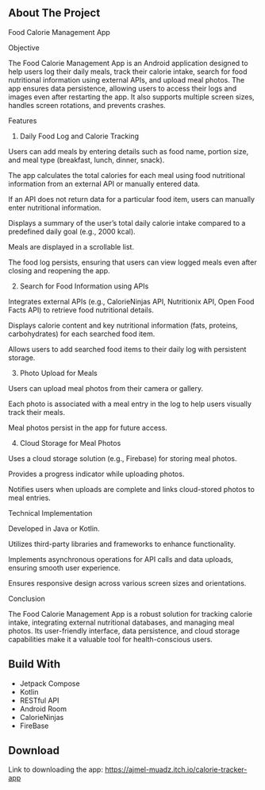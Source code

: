 ## About The Project 

Food Calorie Management App

Objective

The Food Calorie Management App is an Android application designed to help users log their daily meals, track their calorie intake, search for food nutritional information using external APIs, and upload meal photos. The app ensures data persistence, allowing users to access their logs and images even after restarting the app. It also supports multiple screen sizes, handles screen rotations, and prevents crashes.

Features

1. Daily Food Log and Calorie Tracking

Users can add meals by entering details such as food name, portion size, and meal type (breakfast, lunch, dinner, snack).

The app calculates the total calories for each meal using food nutritional information from an external API or manually entered data.

If an API does not return data for a particular food item, users can manually enter nutritional information.

Displays a summary of the user’s total daily calorie intake compared to a predefined daily goal (e.g., 2000 kcal).

Meals are displayed in a scrollable list.

The food log persists, ensuring that users can view logged meals even after closing and reopening the app.

2. Search for Food Information using APIs

Integrates external APIs (e.g., CalorieNinjas API, Nutritionix API, Open Food Facts API) to retrieve food nutritional details.

Displays calorie content and key nutritional information (fats, proteins, carbohydrates) for each searched food item.

Allows users to add searched food items to their daily log with persistent storage.

3. Photo Upload for Meals

Users can upload meal photos from their camera or gallery.

Each photo is associated with a meal entry in the log to help users visually track their meals.

Meal photos persist in the app for future access.

4. Cloud Storage for Meal Photos

Uses a cloud storage solution (e.g., Firebase) for storing meal photos.

Provides a progress indicator while uploading photos.

Notifies users when uploads are complete and links cloud-stored photos to meal entries.

Technical Implementation

Developed in Java or Kotlin.

Utilizes third-party libraries and frameworks to enhance functionality.

Implements asynchronous operations for API calls and data uploads, ensuring smooth user experience.

Ensures responsive design across various screen sizes and orientations.

Conclusion

The Food Calorie Management App is a robust solution for tracking calorie intake, integrating external nutritional databases, and managing meal photos. Its user-friendly interface, data persistence, and cloud storage capabilities make it a valuable tool for health-conscious users.

## Build With
- Jetpack Compose
- Kotlin
- RESTful API
- Android Room
- CalorieNinjas
- FireBase

## Download 
Link to downloading the app: https://ajmel-muadz.itch.io/calorie-tracker-app
